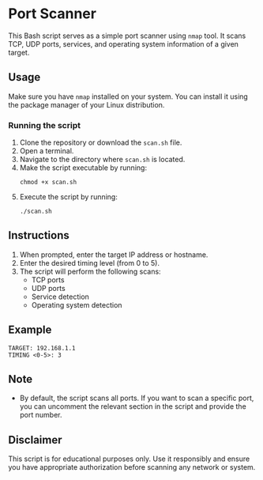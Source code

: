 # Port Scanner

This Bash script serves as a simple port scanner using `nmap` tool. It scans TCP, UDP ports, services, and operating system information of a given target.

## Usage

Make sure you have `nmap` installed on your system. You can install it using the package manager of your Linux distribution.

### Running the script

1. Clone the repository or download the `scan.sh` file.
2. Open a terminal.
3. Navigate to the directory where `scan.sh` is located.
4. Make the script executable by running:
   ```
   chmod +x scan.sh
   ```
5. Execute the script by running:
   ```
   ./scan.sh
   ```

## Instructions

1. When prompted, enter the target IP address or hostname.
2. Enter the desired timing level (from 0 to 5).
3. The script will perform the following scans:
   - TCP ports
   - UDP ports
   - Service detection
   - Operating system detection

## Example

```
TARGET: 192.168.1.1
TIMING <0-5>: 3
```

## Note

- By default, the script scans all ports. If you want to scan a specific port, you can uncomment the relevant section in the script and provide the port number.

## Disclaimer

This script is for educational purposes only. Use it responsibly and ensure you have appropriate authorization before scanning any network or system.

